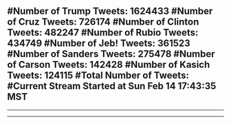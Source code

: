 #Number of Trump Tweets: 1624433
#Number of Cruz Tweets: 726174
#Number of Clinton Tweets: 482247
#Number of Rubio Tweets: 434749
#Number of Jeb! Tweets: 361523
#Number of Sanders Tweets: 275478
#Number of Carson Tweets: 142428
#Number of Kasich Tweets: 124115
#Total Number of Tweets:  
#Current Stream Started at Sun Feb 14 17:43:35 MST
---
---
---
